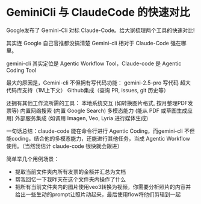 # GeminiCli 与 ClaudeCode 的快速对比

Google发布了 Gemini-Cli 对标 Claude-Code。给大家梳理两个工具的快速对比!
 
其实连 Google 自己官推都没搞清楚 Gemini-cli 相对于 Claude-Code 强在哪里。
 
gemini-cli 其实定位是 Agentic Workflow Tool，Claude-code 是 Agentic Coding Tool
 
最大的原因是，Gemini-cli 不但拥有写代码功能：
gemini-2.5-pro 写代码
超大代码库支持（1M上下文）
Github集成（查询 PR, issues, git 历史等）
 
还拥有其他工作流所需的工具：
本地系统交互 (如转换图片格式, 按月整理PDF发票等)
内置网络搜索 (内置 Google Search)
多模态能力 (能从 PDF 或草图生成应用)
外部服务集成 (如调用 Imagen, Veo, Lyria 进行媒体生成)
 
一句话总结：claude-code 能在命令行进行 Agentic Coding，而gemini-cli 不但能coding，结合他的多模态能力，还能进行其他任务，当成 Agentic Workflow 使用。（当然我估计 claude-code 很快就会跟进）
 
简单举几个用例场景：
- 提取当前文件夹内所有发票的金额并汇总为文档
- 帮我回忆一下我昨天在这个文件夹内操作了什么
- 把所有当前文件夹内的图片使用veo3转换为视频，你需要分析照片的内容并给出一些生动的prompt让照片动起来，最后使用flow将他们剪辑到一起